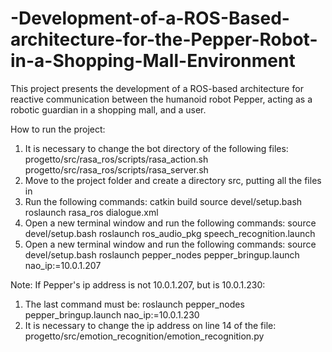# -Development-of-a-ROS-Based-architecture-for-the-Pepper-Robot-in-a-Shopping-Mall-Environment
This project presents the development of a ROS-based architecture for reactive communication between the humanoid robot Pepper, acting as a robotic guardian in a shopping mall, and a user.

How to run the project:
1) It is necessary to change the bot directory of the following files:
   progetto/src/rasa_ros/scripts/rasa_action.sh
   progetto/src/rasa_ros/scripts/rasa_server.sh
2) Move to the project folder and create a directory src, putting all the files in
3) Run the following commands:
   catkin build
   source devel/setup.bash
   roslaunch rasa_ros dialogue.xml
4) Open a new terminal window and run the following commands:
   source devel/setup.bash
   roslaunch ros_audio_pkg speech_recognition.launch
5) Open a new terminal window and run the following commands:
   source devel/setup.bash
   roslaunch pepper_nodes pepper_bringup.launch nao_ip:=10.0.1.207
   
Note:
If Pepper's ip address is not 10.0.1.207, but is 10.0.1.230:
1) The last command must be:
   roslaunch pepper_nodes pepper_bringup.launch nao_ip:=10.0.1.230
2) It is necessary to change the ip address on line 14 of the file:
   progetto/src/emotion_recognition/emotion_recognition.py

